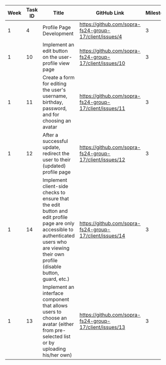 | Week | Task ID | Title                                                                                                                                                                                        | GitHub Link                                             | Milestone | Developer Name | Done    |
| ---- | ------- | -------------------------------------------------------------------------------------------------------------------------------------------------------------------------------------------- | ------------------------------------------------------- | --------- | -------------- | ------- |
| 1    | 4       | Profile Page Development                                                                                                                                                                     | https://github.com/sopra-fs24-group-17/client/issues/4  | 3         | Liam Kane      | &#9745; |
| 1    | 10      | Implement an edit button on the user-profile view page                                                                                                                                       | https://github.com/sopra-fs24-group-17/client/issues/10 | 3         | Liam Kane      | &#9745; |
| 1    | 11      | Create a form for editing the user's username, birthday, password, and for choosing an avatar                                                                                                | https://github.com/sopra-fs24-group-17/client/issues/11 | 3         | Liam Kane      | &#9745; |
| 1    | 12      | After a successful update, redirect the user to their (updated) profile page                                                                                                                 | https://github.com/sopra-fs24-group-17/client/issues/12 | 3         | Liam Kane      | &#9745; |
| 1    | 14      | Implement client-side checks to ensure that the edit button and edit profile page are only accessible to authenticated users who are viewing their own profile (disable button, guard, etc.) | https://github.com/sopra-fs24-group-17/client/issues/14 | 3         | Liam Kane      | &#9745; |
| 1    | 13      | Implement an interface component that allows users to choose an avatar (either from pre-selected list or by uploading his/her own)                                                           | https://github.com/sopra-fs24-group-17/client/issues/13 | 3         | Liam Kane      | &#9745; |
